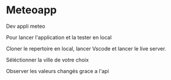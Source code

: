 # Meteoapp
Dev appli meteo

Pour lancer l'application et la tester en local

Cloner le repertoire en local, lancer Vscode et lancer le live server.

Séléctionner la ville de votre choix

Observer les valeurs changés grace a l'api
